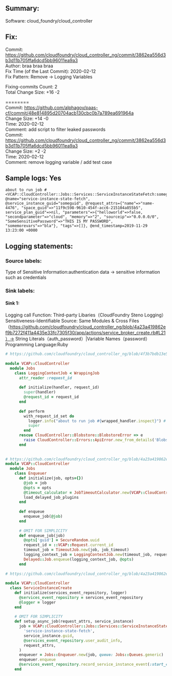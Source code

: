 ## Summary:  
Software: cloud_foundry/cloud_controller  
## Fix:  
Commit: https://github.com/cloudfoundry/cloud_controller_ng/commit/3862ea556d3b3d11b705ffa6dcd5bb96011ea9a3  
Author: braa braa braa  
Fix Time (of the Last Commit): 2020-02-12  
Fix Pattern: Remove -> Logging Variables  
  
  
Fixing-commits Count: 2  
Total Change Size: +16 -2  
  
========  
Commit: https://github.com/alphagov/paas-cf/commit/48e814895d20704acb130cbc0b7a789ea691964a  
Change Size: +14 -0  
Time: 2020-02-12  
Comment: add script to filter leaked passwords  
Commit: https://github.com/cloudfoundry/cloud_controller_ng/commit/3862ea556d3b3d11b705ffa6dcd5bb96011ea9a3  
Change Size: +2 -2  
Time: 2020-02-12  
Comment: remove logging variable / add test case  
## Sample logs: Yes  
```  
about to run job #<VCAP::CloudController::Jobs::Services::ServiceInstanceStateFetch:someguid @name="service-instance-state-fetch", @service_instance_guid="someguid", @request_attrs={"name"=>"name-4476", "space_guid"=>"11f9c598-9610-454f-acc6-215104a855b5", service_plan_guid"=>nil, "parameters"=>{"helloworld"=>false, "secondparameter"=>"cloud", "memory"=>"2", "sourceip"=>"0.0.0.0/0", "SomeSensitivePassword"=>"THIS IS MY PASSWORD", "somemorevars"=>"bla"}, "tags"=>[]}, @end_timestamp=2019-11-29 13:23:00 +0000  
```  
## Logging statements:  
### Source labels:  
Type of Sensitive Information:authentication data -> sensitive information such as credentials  
### Sink labels:  
#### Sink 1:  
Logging call Function:  Third-party Libaries（CloudFoundry Steno Logging）  
Sensitiveness-Identifiable Source:  Same Modules & Cross Files（https://github.com/cloudfoundry/cloud_controller_ng/blob/4a23a419862ef9b7272f411a4435e33fc7305f30/app/actions/service_broker_create.rb#L21）-> String Literals（auth_password）|Variable Names（password）  
Programming Language:Ruby  
```Ruby  
# https://github.com/cloudfoundry/cloud_controller_ng/blob/4f3b7bdb13e5cb22906e2627e9c34070df312239/app/jobs/logging_context_job.rb#L4-L21  
  
module VCAP::CloudController  
  module Jobs  
    class LoggingContextJob < WrappingJob  
      attr_reader :request_id  
  
      def initialize(handler, request_id)  
        super(handler)  
        @request_id = request_id  
      end  
  
      def perform  
        with_request_id_set do  
          logger.info("about to run job #{wrapped_handler.inspect}") # HERE IS THE SINK 1  
          super  
        end  
      rescue CloudController::Blobstore::BlobstoreError => e  
        raise CloudController::Errors::ApiError.new_from_details('BlobstoreError', e.message)  
      end  
  
  
# https://github.com/cloudfoundry/cloud_controller_ng/blob/4a23a419862ef9b7272f411a4435e33fc7305f30/app/jobs/enqueuer.rb#L8-L66  
module VCAP::CloudController  
  module Jobs  
    class Enqueuer  
      def initialize(job, opts={})  
        @job = job  
        @opts = opts  
        @timeout_calculator = JobTimeoutCalculator.new(VCAP::CloudController::Config.config)  
        load_delayed_job_plugins  
      end  
  
      def enqueue  
        enqueue_job(@job)  
      end  
  
      # OMIT FOR SIMPLICITY  
      def enqueue_job(job)  
        @opts['guid'] = SecureRandom.uuid  
        request_id = ::VCAP::Request.current_id  
        timeout_job = TimeoutJob.new(job, job_timeout)  
        logging_context_job = LoggingContextJob.new(timeout_job, request_id)  
        Delayed::Job.enqueue(logging_context_job, @opts)  
      end  
  
# https://github.com/cloudfoundry/cloud_controller_ng/blob/4a23a419862ef9b7272f411a4435e33fc7305f30/app/actions/services/service_instance_create.rb#L4-L64  
  
module VCAP::CloudController  
  class ServiceInstanceCreate  
    def initialize(services_event_repository, logger)  
      @services_event_repository = services_event_repository  
      @logger = logger  
    end  
  
    # OMIT FOR SIMPLICITY  
    def setup_async_job(request_attrs, service_instance)  
      job = VCAP::CloudController::Jobs::Services::ServiceInstanceStateFetch.new(  
        'service-instance-state-fetch',  
        service_instance.guid,  
        @services_event_repository.user_audit_info,  
        request_attrs,  
      )  
      enqueuer = Jobs::Enqueuer.new(job, queue: Jobs::Queues.generic)  
      enqueuer.enqueue  
      @services_event_repository.record_service_instance_event(:start_create, service_instance, request_attrs)  
    end  
  
```  
